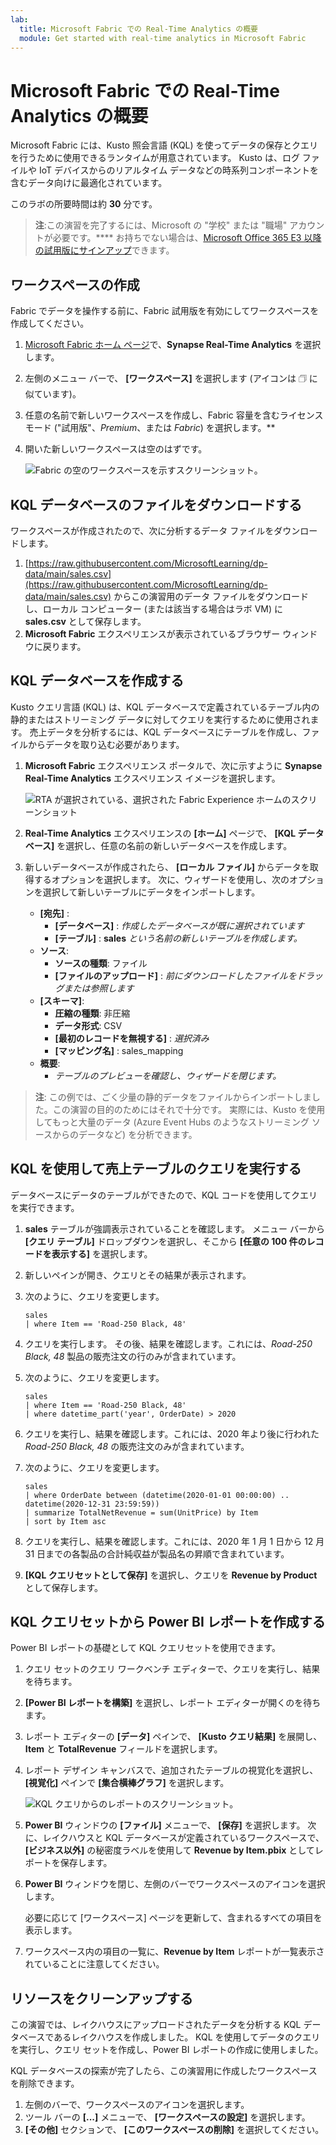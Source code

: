 ```yaml
---
lab:
  title: Microsoft Fabric での Real-Time Analytics の概要
  module: Get started with real-time analytics in Microsoft Fabric
---
```


# Microsoft Fabric での Real-Time Analytics の概要

Microsoft Fabric には、Kusto 照会言語 (KQL) を使ってデータの保存とクエリを行うために使用できるランタイムが用意されています。 Kusto は、ログ ファイルや IoT デバイスからのリアルタイム データなどの時系列コンポーネントを含むデータ向けに最適化されています。

このラボの所要時間は約 **30** 分です。

> **注**:この演習を完了するには、Microsoft の "学校" または "職場" アカウントが必要です。**** お持ちでない場合は、[Microsoft Office 365 E3 以降の試用版にサインアップ](https://www.microsoft.com/microsoft-365/business/compare-more-office-365-for-business-plans)できます。

## ワークスペースの作成

Fabric でデータを操作する前に、Fabric 試用版を有効にしてワークスペースを作成してください。

1. [Microsoft Fabric ホーム ページ](https://app.fabric.microsoft.com)で、**Synapse Real-Time Analytics** を選択します。
1. 左側のメニュー バーで、 **[ワークスペース]** を選択します (アイコンは &#128455; に似ています)。
1. 任意の名前で新しいワークスペースを作成し、Fabric 容量を含むライセンス モード ("試用版"、*Premium*、または *Fabric*) を選択します。**
1. 開いた新しいワークスペースは空のはずです。

    ![Fabric の空のワークスペースを示すスクリーンショット。](./Images/new-workspace.png)

## KQL データベースのファイルをダウンロードする

ワークスペースが作成されたので、次に分析するデータ ファイルをダウンロードします。

1. [https://raw.githubusercontent.com/MicrosoftLearning/dp-data/main/sales.csv](https://raw.githubusercontent.com/MicrosoftLearning/dp-data/main/sales.csv) からこの演習用のデータ ファイルをダウンロードし、ローカル コンピューター (または該当する場合はラボ VM) に **sales.csv** として保存します。
1. **Microsoft Fabric** エクスペリエンスが表示されているブラウザー ウィンドウに戻ります。

## KQL データベースを作成する

Kusto クエリ言語 (KQL) は、KQL データベースで定義されているテーブル内の静的またはストリーミング データに対してクエリを実行するために使用されます。 売上データを分析するには、KQL データベースにテーブルを作成し、ファイルからデータを取り込む必要があります。

1. **Microsoft Fabric** エクスペリエンス ポータルで、次に示すように **Synapse Real-Time Analytics** エクスペリエンス イメージを選択します。

    ![RTA が選択されている、選択された Fabric Experience ホームのスクリーンショット](./Images/fabric-experience-home.png)

2. **Real-Time Analytics** エクスペリエンスの **[ホーム]** ページで、 **[KQL データベース]** を選択し、任意の名前の新しいデータベースを作成します。
3. 新しいデータベースが作成されたら、 **[ローカル ファイル]** からデータを取得するオプションを選択します。 次に、ウィザードを使用し、次のオプションを選択して新しいテーブルにデータをインポートします。
    - **[宛先]** :
        - **[データベース]** : *作成したデータベースが既に選択されています*
        - **[テーブル]** : **sales** *という名前の新しいテーブルを作成します。*
    - **ソース**:
        - **ソースの種類**: ファイル
        - **[ファイルのアップロード]** : *前にダウンロードしたファイルをドラッグまたは参照します*
    - **[スキーマ]**:
        - **圧縮の種類**: 非圧縮
        - **データ形式**: CSV
        - **[最初のレコードを無視する]** : *選択済み*
        - **[マッピング名]** : sales_mapping
    - **概要**:
        - *テーブルのプレビューを確認し、ウィザードを閉じます。*

> **注**: この例では、ごく少量の静的データをファイルからインポートしました。この演習の目的のためにはそれで十分です。 実際には、Kusto を使用してもっと大量のデータ (Azure Event Hubs のようなストリーミング ソースからのデータなど) を分析できます。

## KQL を使用して売上テーブルのクエリを実行する

データベースにデータのテーブルができたので、KQL コードを使用してクエリを実行できます。

1. **sales** テーブルが強調表示されていることを確認します。 メニュー バーから **[クエリ テーブル]** ドロップダウンを選択し、そこから **[任意の 100 件のレコードを表示する]** を選択します。

2. 新しいペインが開き、クエリとその結果が表示されます。 

3. 次のように、クエリを変更します。

    ```kusto
   sales
   | where Item == 'Road-250 Black, 48'
    ```

4. クエリを実行します。 その後、結果を確認します。これには、*Road-250 Black, 48* 製品の販売注文の行のみが含まれています。

5. 次のように、クエリを変更します。

    ```kusto
   sales
   | where Item == 'Road-250 Black, 48'
   | where datetime_part('year', OrderDate) > 2020
    ```

6. クエリを実行し、結果を確認します。これには、2020 年より後に行われた *Road-250 Black, 48* の販売注文のみが含まれています。

7. 次のように、クエリを変更します。

    ```kusto
   sales
   | where OrderDate between (datetime(2020-01-01 00:00:00) .. datetime(2020-12-31 23:59:59))
   | summarize TotalNetRevenue = sum(UnitPrice) by Item
   | sort by Item asc
    ```

8. クエリを実行し、結果を確認します。これには、2020 年 1 月 1 日から 12 月 31 日までの各製品の合計純収益が製品名の昇順で含まれています。
9. **[KQL クエリセットとして保存]** を選択し、クエリを **Revenue by Product** として保存します。

## KQL クエリセットから Power BI レポートを作成する

Power BI レポートの基礎として KQL クエリセットを使用できます。

1. クエリ セットのクエリ ワークベンチ エディターで、クエリを実行し、結果を待ちます。
2. **[Power BI レポートを構築]** を選択し、レポート エディターが開くのを待ちます。
3. レポート エディターの **[データ]** ペインで、 **[Kusto クエリ結果]** を展開し、**Item** と **TotalRevenue** フィールドを選択します。
4. レポート デザイン キャンバスで、追加されたテーブルの視覚化を選択し、 **[視覚化]** ペインで **[集合横棒グラフ]** を選択します。

    ![KQL クエリからのレポートのスクリーンショット。](./Images/kql-report.png)

5. **Power BI** ウィンドウの **[ファイル]** メニューで、 **[保存]** を選択します。 次に、レイクハウスと KQL データベースが定義されているワークスペースで、 **[ビジネス以外]** の秘密度ラベルを使用して **Revenue by Item.pbix** としてレポートを保存します。
6. **Power BI** ウィンドウを閉じ、左側のバーでワークスペースのアイコンを選択します。

    必要に応じて [ワークスペース] ページを更新して、含まれるすべての項目を表示します。

7. ワークスペース内の項目の一覧に、**Revenue by Item** レポートが一覧表示されていることに注意してください。

## リソースをクリーンアップする

この演習では、レイクハウスにアップロードされたデータを分析する KQL データベースであるレイクハウスを作成しました。 KQL を使用してデータのクエリを実行し、クエリ セットを作成し、Power BI レポートの作成に使用しました。

KQL データベースの探索が完了したら、この演習用に作成したワークスペースを削除できます。

1. 左側のバーで、ワークスペースのアイコンを選択します。
2. ツール バーの **[...]** メニューで、 **[ワークスペースの設定]** を選択します。
3. **[その他]** セクションで、 **[このワークスペースの削除]** を選択してください。
